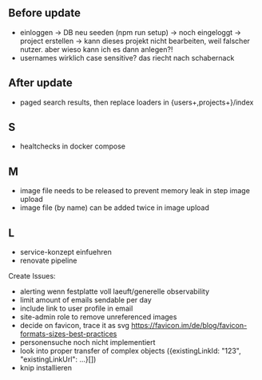 ## Before update

- einloggen -> DB neu seeden (npm run setup) -> noch eingeloggt -> project erstellen -> kann dieses projekt nicht bearbeiten, weil falscher nutzer. aber wieso kann ich es dann anlegen?!
- usernames wirklich case sensitive? das riecht nach schabernack

## After update

- paged search results, then replace loaders in {users+,projects+}/index

## S

- healtchecks in docker compose

## M

- image file needs to be released to prevent memory leak in step image upload
- image file (by name) can be added twice in image upload

## L

- service-konzept einfuehren
- renovate pipeline

Create Issues:

- alerting wenn festplatte voll laeuft/generelle observability
- limit amount of emails sendable per day
- include link to user profile in email
- site-admin role to remove unreferenced images
- decide on favicon, trace it as svg https://favicon.im/de/blog/favicon-formats-sizes-best-practices
- personensuche noch nicht implementiert
- look into proper transfer of complex objects ({existingLinkId: "123", "existingLinkUrl": ...}[])
- knip installieren
